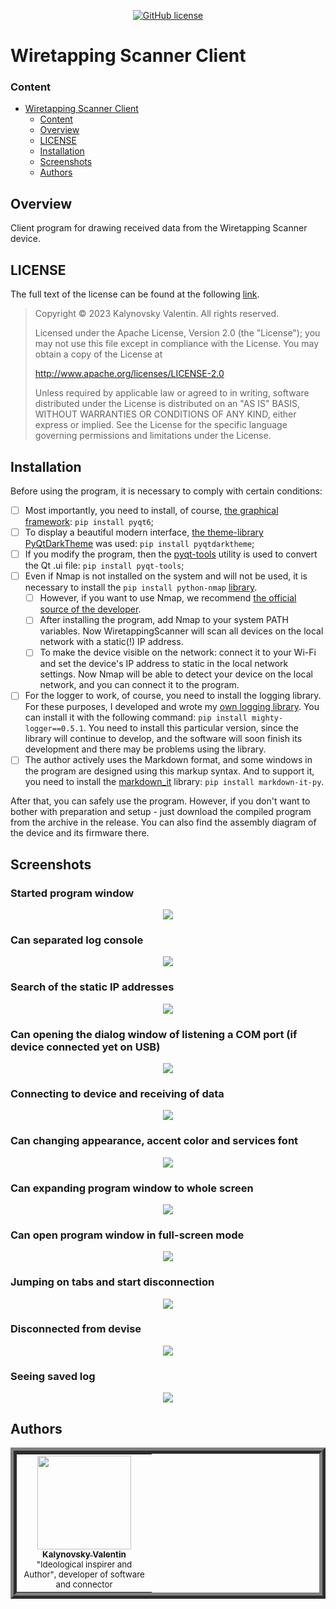 <div align="center">

[![GitHub license](https://img.shields.io/github/license/Nakama3942/WiretappingScanner?color=gold&style=for-the-badge)](https://github.com/Nakama3942/WiretappingScanner/blob/master/LICENSE)

</div>

# Wiretapping Scanner Client
### Content
- [Wiretapping Scanner Client](#wiretapping-scanner-client)
	- [Content](#content)
	- [Overview](#overview)
	- [LICENSE](#license)
	- [Installation](#installation)
    - [Screenshots](#screenshots)
	- [Authors](#authors)

## Overview
Client program for drawing received data from the Wiretapping Scanner device.

## LICENSE
The full text of the license can be found at the following [link](https://github.com/Nakama3942/WiretappingScanner/blob/master/LICENSE).

> Copyright © 2023 Kalynovsky Valentin. All rights reserved.
>
> Licensed under the Apache License, Version 2.0 (the "License");
> you may not use this file except in compliance with the License.
> You may obtain a copy of the License at
>
> http://www.apache.org/licenses/LICENSE-2.0
>
> Unless required by applicable law or agreed to in writing, software
> distributed under the License is distributed on an "AS IS" BASIS,
> WITHOUT WARRANTIES OR CONDITIONS OF ANY KIND, either express or implied.
> See the License for the specific language governing permissions and
> limitations under the License.

## Installation
Before using the program, it is necessary to comply with certain conditions:
- [ ] Most importantly, you need to install, of course, [the graphical framework](https://pypi.org/project/PyQt6/): ```pip install pyqt6```;
- [ ] To display a beautiful modern interface, [the theme-library PyQtDarkTheme](https://github.com/5yutan5/PyQtDarkTheme) was used: ```pip install pyqtdarktheme```;
- [ ] If you modify the program, then the [pyqt-tools](https://pypi.org/project/pyqt-tools/) utility is used to convert the Qt .ui file: ```pip install pyqt-tools```;
- [ ] Even if Nmap is not installed on the system and will not be used, it is necessary to install the ```pip install python-nmap``` [library](https://pypi.org/project/python-nmap/).
	- [ ] However, if you want to use Nmap, we recommend [the official source of the developer](https://nmap.org/download.html).
	- [ ] After installing the program, add Nmap to your system PATH variables. Now WiretappingScanner will scan all devices on the local network with a static(!) IP address.
	- [ ] To make the device visible on the network: connect it to your Wi-Fi and set the device's IP address to static in the local network settings. Now Nmap will be able to detect your device on the local network, and you can connect it to the program.
- [ ] For the logger to work, of course, you need to install the logging library. For these purposes, I developed and wrote my [own logging library](https://pypi.org/project/mighty-logger/). You can install it with the following command: ```pip install mighty-logger==0.5.1```. You need to install this particular version, since the library will continue to develop, and the software will soon finish its development and there may be problems using the library.
- [ ] The author actively uses the Markdown format, and some windows in the program are designed using this markup syntax. And to support it, you need to install the [markdown_it](https://pypi.org/project/markdown-it-py/) library: ```pip install markdown-it-py```.

After that, you can safely use the program. However, if you don't want to bother with preparation and setup - just download the compiled program from the archive in the release. You can also find the assembly diagram of the device and its firmware there.

## Screenshots
### Started program window
<div align="center"><img src="../images/Screenshot_1.png"></div>

### Can separated log console
<div align="center"><img src="../images/Screenshot_2.png"></div>

### Search of the static IP addresses
<div align="center"><img src="../images/Screenshot_3.png"></div>

### Can opening the dialog window of listening a COM port (if device connected yet on USB)
<div align="center"><img src="../images/Screenshot_4.png"></div>

### Connecting to device and receiving of data
<div align="center"><img src="../images/Screenshot_5.png"></div>

### Can changing appearance, accent color and services font
<div align="center"><img src="../images/Screenshot_6.png"></div>

### Can expanding program window to whole screen
<div align="center"><img src="../images/Screenshot_7.png"></div>

### Can open program window in full-screen mode
<div align="center"><img src="../images/Screenshot_8.png"></div>

### Jumping on tabs and start disconnection
<div align="center"><img src="../images/Screenshot_9.png"></div>

### Disconnected from devise
<div align="center"><img src="../images/Screenshot_10.png"></div>

### Seeing saved log
<div align="center"><img src="../images/Screenshot_11.png"></div>

## Authors

<table align="center" style="border-width: 10; border-style: ridge">
	<tr>
		<td align="center" width="200"><a href="https://github.com/Nakama3942"><img src="https://avatars.githubusercontent.com/u/73797846?s=400&u=a9b7688ac521d739825d7003a5bd599aab74cb76&v=4" width="150px;" alt=""/><br /><sub><b>Kalynovsky Valentin</b></sub></a><sub><br />"Ideological inspirer and Author", developer of software and connector</sub></td>
		<!--<td></td>-->
	</tr>
<!--
	<tr>
		<td></td>
		<td></td>
	</tr>
-->
</table>
